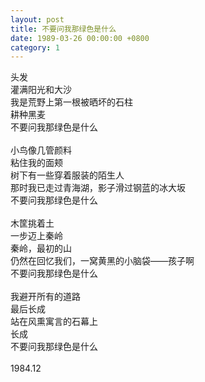 ```yaml
---
layout: post
title: 不要问我那绿色是什么
date: 1989-03-26 00:00:00 +0800
category: 1
---
```


头发<br>
灌满阳光和大沙<br>
我是荒野上第一根被晒坏的石柱<br>
耕种黑麦<br>
不要问我那绿色是什么<br>
<br>
小鸟像几管颜料<br>
粘住我的面颊<br>
树下有一些穿着服装的陌生人<br>
那时我已走过青海湖，影子滑过钢蓝的冰大坂<br>
不要问我那绿色是什么<br>
<br>
木筐挑着土<br>
一步迈上秦岭<br>
秦岭，最初的山<br>
仍然在回忆我们，一窝黄黑的小脑袋——孩子啊<br>
不要问我那绿色是什么<br>
<br>
我避开所有的道路<br>
最后长成<br>
站在风熏寓言的石幕上<br>
长成<br>
不要问我那绿色是什么<br>
<br>
1984.12
